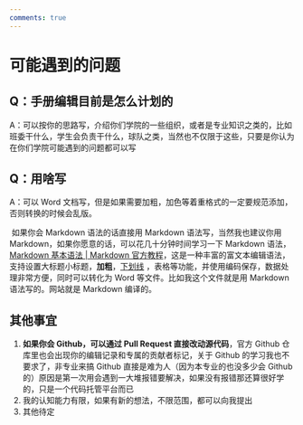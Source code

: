 ```yaml
---
comments: true
---
```


# 可能遇到的问题

## Q：手册编辑目前是怎么计划的

A：可以按你的思路写，介绍你们学院的一些组织，或者是专业知识之类的，比如班委干什么，学生会负责干什么，球队之类，当然也不仅限于这些，只要是你认为在你们学院可能遇到的问题都可以写

## Q：用啥写

A：可以 Word 文档写，但是如果需要加粗，加色等着重格式的一定要规范添加，否则转换的时候会乱版。

​ 如果你会 Markdown 语法的话直接用 Markdown 语法写，当然我也建议你用 Markdown，如果你愿意的话，可以花几十分钟时间学习一下 Markdown 语法，[Markdown 基本语法 | Markdown 官方教程](https://markdown.com.cn/basic-syntax/#/)，这是一种丰富的富文本编辑语法，支持设置大标题小标题，**加粗**，<u>下划线</u> ，表格等功能，并使用编码保存，数据处理非常方便，同时可以转化为 Word 等文件。比如我这个文件就是用 Markdown 语法写的。网站就是 Markdown 编译的。

## 其他事宜

1. **如果你会 Github，可以通过 Pull Request 直接改动源代码**，官方 Github 仓库里也会出现你的编辑记录和专属的贡献者标记，关于 Github 的学习我也不要求了，非专业来搞 Github 直接是难为人（因为本专业的也没多少会 Github 的）原因是第一次用会遇到一大堆报错要解决，如果没有报错那还算很好学的，只是一个代码托管平台而已
1. 我的认知能力有限，如果有新的想法，不限范围，都可以向我提出
1. 其他待定
